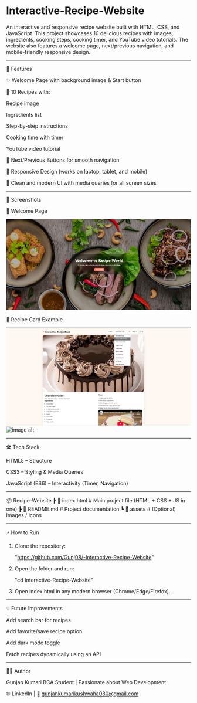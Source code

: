# Interactive-Recipe-Website
An interactive and responsive recipe website built with HTML, CSS, and JavaScript. This project showcases 10 delicious recipes with images, ingredients, cooking steps, cooking timer, and YouTube video tutorials. The website also features a welcome page, next/previous navigation, and mobile-friendly responsive design.

---

🚀 Features

✨ Welcome Page with background image & Start button

🍲 10 Recipes with:

Recipe image

Ingredients list

Step-by-step instructions

Cooking time with timer

YouTube video tutorial

🔄 Next/Previous Buttons for smooth navigation

📱 Responsive Design (works on laptop, tablet, and mobile)

🎨 Clean and modern UI with media queries for all screen sizes

---

📸 Screenshots

🔹 Welcome Page

   ![image alt](https://github.com/Gunj08/-Interactive-Recipe-Website/blob/main/Screenshot%202025-08-17%20112740.png?raw=true)

🔹 Recipe Card Example

   ![image alt](https://github.com/Gunj08/-Interactive-Recipe-Website/blob/main/Screenshot%202025-08-17%20112814.png?raw=true)
   ![image alt]()
   
---

🛠️ Tech Stack

HTML5 – Structure

CSS3 – Styling & Media Queries

JavaScript (ES6) – Interactivity (Timer, Navigation)

---

📦 Recipe-Website
 ┣ 📜 index.html   # Main project file (HTML + CSS + JS in one)
 ┣ 📜 README.md    # Project documentation
 ┗ 📂 assets       # (Optional) Images / Icons

---

⚡ How to Run

1. Clone the repository:

     "https://github.com/Gunj08/-Interactive-Recipe-Website"

2. Open the folder and run:

     "cd Interactive-Recipe-Website"

3. Open index.html in any modern browser (Chrome/Edge/Firefox).

---

💡 Future Improvements

Add search bar for recipes

Add favorite/save recipe option

Add dark mode toggle

Fetch recipes dynamically using an API

---

👩‍💻 Author

Gunjan Kumari
BCA Student | Passionate about Web Development

🌐 LinkedIn | 📧 gunjankumarikushwaha080@gmail.com
